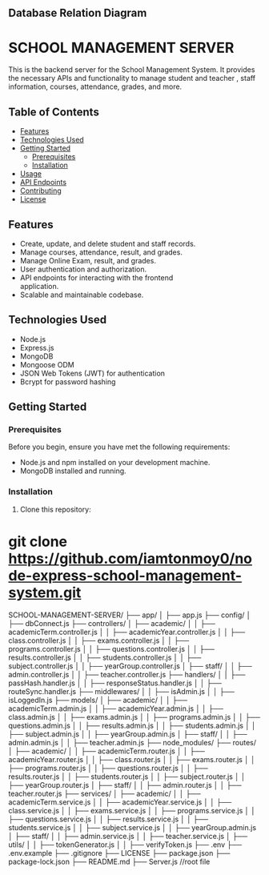 ## Database Relation Diagram 

# SCHOOL MANAGEMENT SERVER

This is the backend server for the School Management System. It provides the necessary APIs and functionality to manage student and teacher , staff  information, courses, attendance, grades, and more.

## Table of Contents

- [Features](#features)
- [Technologies Used](#technologies-used)
- [Getting Started](#getting-started)
  - [Prerequisites](#prerequisites)
  - [Installation](#installation)
- [Usage](#usage)
- [API Endpoints](#api-endpoints)
- [Contributing](#contributing)
- [License](#license)

## Features

- Create, update, and delete student and staff records.
- Manage courses, attendance, result, and grades.
- Manage Online Exam, result, and grades.
- User authentication and authorization.
- API endpoints for interacting with the frontend      
  application.
- Scalable and maintainable codebase.

## Technologies Used

- Node.js
- Express.js
- MongoDB 
- Mongoose ODM
- JSON Web Tokens (JWT) for authentication
- Bcrypt for password hashing

## Getting Started
### Prerequisites

Before you begin, ensure you have met the following requirements:

- Node.js and npm installed on your development machine.
- MongoDB installed and running.

### Installation

1. Clone this repository:

  #  git clone https://github.com/iamtonmoy0/node-express-school-management-system.git

SCHOOL-MANAGEMENT-SERVER/
├── app/
│   ├── app.js
├── config/
│   ├── dbConnect.js
├── controllers/
│   ├── academic/
│   │   ├── academicTerm.controller.js
│   │   ├── academicYear.controller.js
│   │   ├── class.controller.js
│   │   ├── exams.controller.js
│   │   ├── programs.controller.js
│   │   ├── questions.controller.js
│   │   ├── results.controller.js
│   │   ├── students.controller.js
│   │   ├── subject.controller.js
│   │   ├── yearGroup.controller.js
│   ├── staff/
│   │   ├── admin.controller.js
│   │   ├── teacher.controller.js
├── handlers/
│   │   ├── passHash.handler.js
│   │   ├── responseStatus.handler.js
│   │   ├── routeSync.handler.js
├── middlewares/
│   │   ├── isAdmin.js
│   │   ├── isLoggedIn.js
├── models/
│   ├── academic/
│   │   ├── academicTerm.admin.js
│   │   ├── academicYear.admin.js
│   │   ├── class.admin.js
│   │   ├── exams.admin.js
│   │   ├── programs.admin.js
│   │   ├── questions.admin.js
│   │   ├── results.admin.js
│   │   ├── students.admin.js
│   │   ├── subject.admin.js
│   │   ├── yearGroup.admin.js
│   ├── staff/
│   │   ├── admin.admin.js
│   │   ├── teacher.admin.js
├── node_modules/
├── routes/
│   ├── academic/
│   │   ├── academicTerm.router.js
│   │   ├── academicYear.router.js
│   │   ├── class.router.js
│   │   ├── exams.router.js
│   │   ├── programs.router.js
│   │   ├── questions.router.js
│   │   ├── results.router.js
│   │   ├── students.router.js
│   │   ├── subject.router.js
│   │   ├── yearGroup.router.js
│   ├── staff/
│   │   ├── admin.router.js
│   │   ├── teacher.router.js
├── services/
│   ├── academic/
│   │   ├── academicTerm.service.js
│   │   ├── academicYear.service.js
│   │   ├── class.service.js
│   │   ├── exams.service.js
│   │   ├── programs.service.js
│   │   ├── questions.service.js
│   │   ├── results.service.js
│   │   ├── students.service.js
│   │   ├── subject.service.js
│   │   ├── yearGroup.admin.js
│   ├── staff/
│   │   ├── admin.service.js
│   │   ├── teacher.service.js
│   ├── utils/
│   │   ├── tokenGenerator.js
│   │   ├── verifyToken.js
├── .env
├── .env.example
├── .gitignore
├── LICENSE
├── package.json
├── package-lock.json
├── README.md
├── Server.js  //root file



